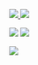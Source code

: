 <div>
<a href="https://github.com/LicasHSG">

![](https://github-readme-stats.vercel.app/api?username=LicasHSG&theme=blue-greenue-green) ![](https://github-readme-stats.vercel.app/api/top-langs/?username=LicasHSG&theme=blue-green)
</div>

<a href="https://www.linkedin.com/in/lucas-godoy-548838127" target="_blank"><img src="https://img.shields.io/badge/-LinkedIn-%230077B5?style=for-the-badge&logo=linkedin&logoColor=white" target="_blank"></a>
<a href = "mailto:godoy.lucashs@gmail.com"><img src="https://img.shields.io/badge/Gmail-D14836?style=for-the-badge&logo=gmail&logoColor=white" target="_blank"></a>
  
<a href="https://www.instagram.com/licashsg/" target="_blank"><img src="https://img.shields.io/badge/Instagram-E4405F?style=for-the-badge&logo=instagram&logoColor=white"></a>







